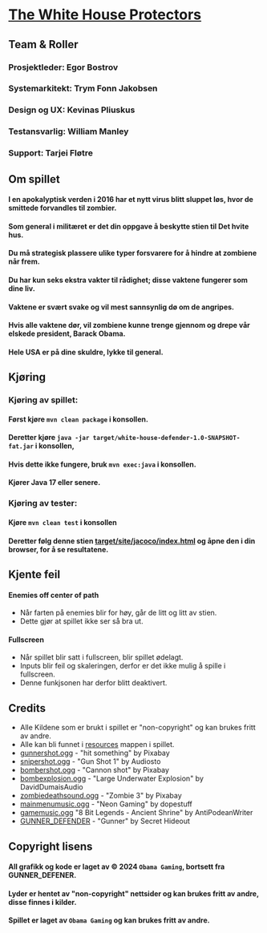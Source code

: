 # [The White House Protectors](https://github.com/egorbostrov/2D_Tower_Defense)

## Team & Roller
### **Prosjektleder:** Egor Bostrov
### **Systemarkitekt:** Trym Fonn Jakobsen
### **Design og UX:** Kevinas Pliuskus
### **Testansvarlig:** William Manley
### **Support:** Tarjei Fløtre


## Om spillet
#### I en apokalyptisk verden i 2016 har et nytt virus blitt sluppet løs, hvor de smittede forvandles til zombier.<br>
#### Som general i militæret er det din oppgave å beskytte stien til Det hvite hus.<br>
#### Du må strategisk plassere ulike typer forsvarere for å hindre at zombiene når frem. <br>
#### Du har kun seks ekstra vakter til rådighet; disse vaktene fungerer som dine liv.<br>
#### Vaktene er svært svake og vil mest sannsynlig dø om de angripes. <br>
#### Hvis alle vaktene dør, vil zombiene kunne trenge gjennom og drepe vår elskede president, Barack Obama. <br>
#### Hele USA er på dine skuldre, lykke til general.


## Kjøring
### Kjøring av spillet:
#### Først kjøre `mvn clean package` i konsollen.
#### Deretter kjøre `java -jar target/white-house-defender-1.0-SNAPSHOT-fat.jar` i konsollen,
#### Hvis dette ikke fungere, bruk `mvn exec:java` i konsollen.
#### Kjører Java 17 eller senere.

### Kjøring av tester:
#### Kjøre `mvn clean test` i konsollen
#### Deretter følg denne stien [target/site/jacoco/index.html](target/site/jacoco/index.html) og åpne den i din browser, for å se resultatene.


## Kjente feil

#### Enemies off center of path
- Når farten på enemies blir for høy, går de litt og litt av stien.
- Dette gjør at spillet ikke ser så bra ut.

#### Fullscreen
- Når spillet blir satt i fullscreen, blir spillet ødelagt.
- Inputs blir feil og skaleringen, derfor er det ikke mulig å spille i fullscreen.
- Denne funkjsonen har derfor blitt deaktivert.


## Credits
- Alle Kildene som er brukt i spillet er "non-copyright" og kan brukes fritt av andre.
- Alle kan bli funnet i [resources](src/main/resources) mappen i spillet.
- [gunnershot.ogg](https://pixabay.com/sound-effects/hit-someting-6037/) - "hit something" by Pixabay
- [snipershot.ogg](https://pixabay.com/sound-effects/gun-shot-1-176892/) - "Gun Shot 1" by Audiosto
- [bombershot.ogg](https://pixabay.com/sound-effects/cannon-shot-14799/) - "Cannon shot" by Pixabay
- [bombexplosion.ogg](https://pixabay.com/sound-effects/large-underwater-explosion-190270/) - "Large Underwater Explosion" by DavidDumaisAudio
- [zombiedeathsound.ogg](https://pixabay.com/sound-effects/zombie-3-106344/) - "Zombie 3" by Pixabay
- [mainmenumusic.ogg](https://pixabay.com/music/synthwave-neon-gaming-128925/) - "Neon Gaming" by dopestuff
- [gamemusic.ogg](https://pixabay.com/music/upbeat-8-bit-legends-ancient-shrine-200457/) "8 Bit Legends - Ancient Shrine" by AntiPodeanWriter
- [GUNNER_DEFENDER](https://secrethideout.itch.io/team-wars-platformer-battle) - "Gunner" by Secret Hideout


## Copyright lisens
#### All grafikk og kode er laget av © 2024 `Obama Gaming`, bortsett fra GUNNER_DEFENER. 
#### Lyder er hentet av "non-copyright" nettsider og kan brukes fritt av andre, disse finnes i kilder.
#### Spillet er laget av `Obama Gaming` og kan brukes fritt av andre.